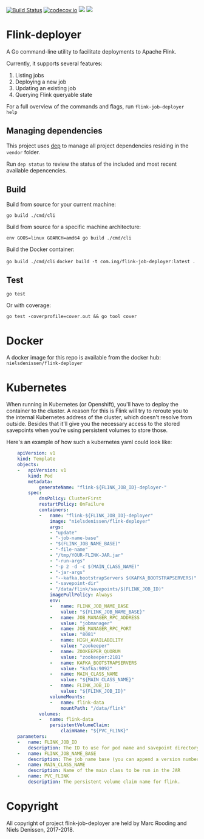 [![Build Status](https://travis-ci.org/ing-bank/flink-deployer.svg?branch=master)](https://travis-ci.org/ing-bank/flink-deployer)
[![codecov.io](http://codecov.io/github/ing-bank/flink-deployer/coverage.svg?branch=master)](https://codecov.io/gh/ing-bank/flink-deployer?branch=master)
[![](https://images.microbadger.com/badges/image/nielsdenissen/flink-deployer:master.svg)](https://microbadger.com/images/nielsdenissen/flink-deployer:master)
[![](https://images.microbadger.com/badges/version/nielsdenissen/flink-deployer:master.svg)](https://microbadger.com/images/nielsdenissen/flink-deployer:master)

# Flink-deployer

A Go command-line utility to facilitate deployments to Apache Flink.

Currently, it supports several features:

1. Listing jobs
2. Deploying a new job
3. Updating an existing job
4. Querying Flink queryable state

For a full overview of the commands and flags, run `flink-job-deployer help`

## Managing dependencies

This project uses [dep](https://github.com/golang/dep) to manage all project dependencies residing in the `vendor` folder. 

Run `dep status` to review the status of the included and most recent available depencencies.

## Build

Build from source for your current machine:

`go build ./cmd/cli`

Build from source for a specific machine architecture:

`env GOOS=linux GOARCH=amd64 go build ./cmd/cli`

Build the Docker container:

`go build ./cmd/cli`
`docker build -t com.ing/flink-job-deployer:latest .`

## Test

`go test`

Or with coverage:

`go test -coverprofile=cover.out && go tool cover`

# Docker

A docker image for this repo is available from the docker hub: `nielsdenissen/flink-deployer`

# Kubernetes

When running in Kubernetes (or Openshift), you'll have to deploy the container to the cluster. A reason for this is Flink will try to reroute you to the internal Kubernetes address of the cluster, which doesn't resolve from outside. Besides that it'll give you the necessary access to the stored savepoints when you're using persistent volumes to store those.

Here's an example of how such a kubernetes yaml could look like:

```yaml
    apiVersion: v1
    kind: Template
    objects:
    -   apiVersion: v1
        kind: Pod
        metadata:
            generateName: "flink-${FLINK_JOB_ID}-deployer-"
        spec:
            dnsPolicy: ClusterFirst
            restartPolicy: OnFailure
            containers:
            -   name: "flink-${FLINK_JOB_ID}-deployer"
                image: "nielsdenissen/flink-deployer"
                args:
                - "update"
                - "-job-name-base"
                - "$(FLINK_JOB_NAME_BASE)"
                - "-file-name"
                - "/tmp/YOUR-FLINK-JAR.jar"
                - "-run-args"
                - "-p 2 -d -c $(MAIN_CLASS_NAME)"
                - "-jar-args"
                - "--kafka.bootstrapServers $(KAFKA_BOOTSTRAPSERVERS)"
                - "-savepoint-dir"
                - "/data/flink/savepoints/$(FLINK_JOB_ID)"
                imagePullPolicy: Always
                env:
                -   name: FLINK_JOB_NAME_BASE
                    value: "${FLINK_JOB_NAME_BASE}"
                -   name: JOB_MANAGER_RPC_ADDRESS
                    value: "jobmanager"
                -   name: JOB_MANAGER_RPC_PORT
                    value: "8081"
                -   name: HIGH_AVAILABILITY
                    value: "zookeeper"
                -   name: ZOOKEEPER_QUORUM
                    value: "zookeeper:2181"
                -   name: KAFKA_BOOTSTRAPSERVERS
                    value: "kafka:9092"
                -   name: MAIN_CLASS_NAME
                    value: "${MAIN_CLASS_NAME}"
                -   name: FLINK_JOB_ID
                    value: "${FLINK_JOB_ID}"
                volumeMounts:
                -   name: flink-data
                    mountPath: "/data/flink"
            volumes:
            -   name: flink-data
                persistentVolumeClaim:
                    claimName: "${PVC_FLINK}"
    parameters:
    -   name: FLINK_JOB_ID
        description: The ID to use for pod name and savepoint directory
    -   name: FLINK_JOB_NAME_BASE
        description: The job name base (you can append a version number behind this base in your actual job name)
    -   name: MAIN_CLASS_NAME
        description: Name of the main class to be run in the JAR
    -   name: PVC_FLINK
        description: The persistent volume claim name for flink.
```

# Copyright

All copyright of project flink-job-deployer are held by Marc Rooding and Niels Denissen, 2017-2018.
